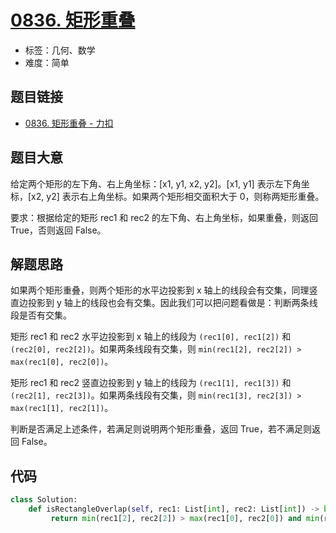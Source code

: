 # [0836. 矩形重叠](https://leetcode.cn/problems/rectangle-overlap/)

- 标签：几何、数学
- 难度：简单

## 题目链接

- [0836. 矩形重叠 - 力扣](https://leetcode.cn/problems/rectangle-overlap/)

## 题目大意

给定两个矩形的左下角、右上角坐标：[x1, y1, x2, y2]。[x1, y1] 表示左下角坐标，[x2, y2] 表示右上角坐标。如果两个矩形相交面积大于 0，则称两矩形重叠。

要求：根据给定的矩形 rec1 和 rec2 的左下角、右上角坐标，如果重叠，则返回 True，否则返回 False。

## 解题思路

如果两个矩形重叠，则两个矩形的水平边投影到 x 轴上的线段会有交集，同理竖直边投影到 y 轴上的线段也会有交集。因此我们可以把问题看做是：判断两条线段是否有交集。

矩形 rec1 和 rec2 水平边投影到 x 轴上的线段为 `(rec1[0], rec1[2])` 和 `(rec2[0], rec2[2])`。如果两条线段有交集，则 `min(rec1[2], rec2[2]) > max(rec1[0], rec2[0])`。

矩形 rec1 和 rec2 竖直边投影到 y 轴上的线段为 `(rec1[1], rec1[3])` 和 `(rec2[1], rec2[3])`。如果两条线段有交集，则 `min(rec1[3], rec2[3]) > max(rec1[1], rec2[1])`。

判断是否满足上述条件，若满足则说明两个矩形重叠，返回 True，若不满足则返回 False。

## 代码

```python
class Solution:
    def isRectangleOverlap(self, rec1: List[int], rec2: List[int]) -> bool:
         return min(rec1[2], rec2[2]) > max(rec1[0], rec2[0]) and min(rec1[3], rec2[3]) > max(rec1[1], rec2[1])
```

